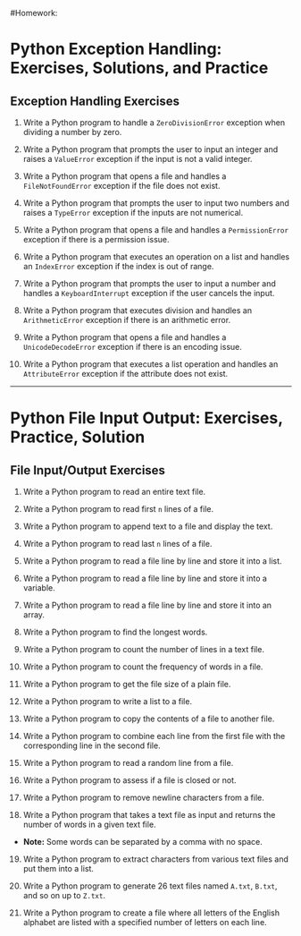 #Homework:

# Python Exception Handling: Exercises, Solutions, and Practice

## Exception Handling Exercises

1. Write a Python program to handle a `ZeroDivisionError` exception when dividing a number by zero.

2. Write a Python program that prompts the user to input an integer and raises a `ValueError` exception if the input is not a valid integer.

3. Write a Python program that opens a file and handles a `FileNotFoundError` exception if the file does not exist.

4. Write a Python program that prompts the user to input two numbers and raises a `TypeError` exception if the inputs are not numerical.

5. Write a Python program that opens a file and handles a `PermissionError` exception if there is a permission issue.

6. Write a Python program that executes an operation on a list and handles an `IndexError` exception if the index is out of range.

7. Write a Python program that prompts the user to input a number and handles a `KeyboardInterrupt` exception if the user cancels the input.

8. Write a Python program that executes division and handles an `ArithmeticError` exception if there is an arithmetic error.

9. Write a Python program that opens a file and handles a `UnicodeDecodeError` exception if there is an encoding issue.

10. Write a Python program that executes a list operation and handles an `AttributeError` exception if the attribute does not exist.

---

# Python File Input Output: Exercises, Practice, Solution

## File Input/Output Exercises

1. Write a Python program to read an entire text file.

2. Write a Python program to read first `n` lines of a file.

3. Write a Python program to append text to a file and display the text.

4. Write a Python program to read last `n` lines of a file.

5. Write a Python program to read a file line by line and store it into a list.

6. Write a Python program to read a file line by line and store it into a variable.

7. Write a Python program to read a file line by line and store it into an array.

8. Write a Python program to find the longest words.

9. Write a Python program to count the number of lines in a text file.

10. Write a Python program to count the frequency of words in a file.

11. Write a Python program to get the file size of a plain file.

12. Write a Python program to write a list to a file.

13. Write a Python program to copy the contents of a file to another file.

14. Write a Python program to combine each line from the first file with the corresponding line in the second file.

15. Write a Python program to read a random line from a file.

16. Write a Python program to assess if a file is closed or not.

17. Write a Python program to remove newline characters from a file.

18. Write a Python program that takes a text file as input and returns the number of words in a given text file.
   - **Note:** Some words can be separated by a comma with no space.

19. Write a Python program to extract characters from various text files and put them into a list.

20. Write a Python program to generate 26 text files named `A.txt`, `B.txt`, and so on up to `Z.txt`.

21. Write a Python program to create a file where all letters of the English alphabet are listed with a specified number of letters on each line.


